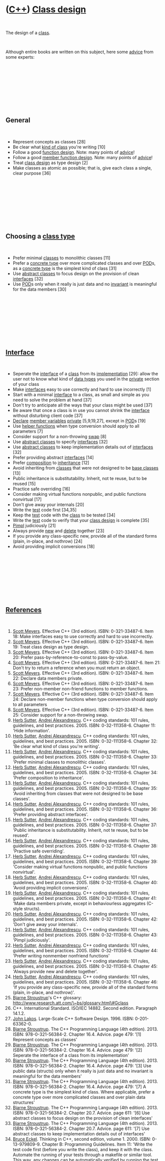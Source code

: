 
 

 

 

 

 

([C++](Cpp.md)) [Class design](CppClassDesign.md)
===================================================

 

The design of a [class](CppClass.md).

 

Although entire books are written on this subject, here some
[advice](CppAdvice.md) from some experts:

 

 

 

 

 

General
-------

 

-   Represent concepts as classes \[28\]
-   Be clear what [kind of class](CppClassType.md) you're writing
    \[10\]
-   Follow a good [function design](CppFunctionDesign.md). Note: many
    points of [advice](CppAdvice.md)!
-   Follow a good [member function design](CppMemberFunctionDesign.md).
    Note: many points of [advice](CppAdvice.md)!
-   Treat [class design](CppClassDesign.md) as type design \[2\]
-   Make classes as atomic as possible; that is, give each class a
    single, clear purpose \[36\]

 

 

 

 

 

Choosing a [class type](CppClassType.md)
-----------------------------------------

 

-   Prefer minimal [classes](CppClass.md) to monolithic classes \[11\]
-   Prefer a [concrete type](CppConcreteType.md) over more complicated
    classes and over [POD](CppPod.md)s, as a [concrete
    type](CppConcreteType.md) is the simplest kind of class \[31\]
-   Use [abstract classes](CppAbstractBaseClass.md) to focus design on
    the provision of clean [interfaces](CppInterface.md) \[32\]
-   Use [POD](CppPod.md)s only when it really is just data and no
    [invariant](CppInvariant.md) is meaningful for the data members
    \[30\]

 

 

 

 

 

[Interface](CppInterface.md)
-----------------------------

 

-   Seperate the [interface](CppInterface.md) of a
    [class](CppClass.md) from its
    [implementation](CppImplementation.md) \[29\]: allow the user not
    to know what kind of [data types](CppDataType.md) you used in the
    [private](CppPrivate.md) section of your class
-   Make [interfaces](CppInterface.md) easy to use correctly and hard
    to use incorrectly \[1\]
-   Start with a minimal [interface](CppInterface.md) to a class, as
    small and simple as you need to solve the problem at hand \[37\]
-   Don't try to anticipate all the ways that your class might be used
    \[37\]
-   Be aware that once a class is in use you cannot shrink the
    [interface](CppInterface.md) without disturbing client code \[37\]
-   [Declare](CppDeclaration.md) [member
    variables](CppMemberVariable.md) [private](CppPrivate.md)
    \[5,9,19,27\], except in [POD](CppPod.md)s \[19\]
-   Use [helper functions](CppHelperFunction.md) when type conversion
    should apply to all parameters \[7\]
-   Consider support for a non-throwing [swap](CppSwap.md) \[8\]
-   Use [abstract classes](CppAbstractClass.md) to specify
    [interfaces](CppInterface.md) \[32\]
-   Use [abstract classes](CppAbstractClass.md) to keep implementation
    details out of [interfaces](CppInterface.md) \[32\]
-   Prefer providing abstract [interfaces](CppInterface.md) \[14\]
-   Prefer [composition](CppComposition.md) to
    [inheritance](CppInheritance.md) \[12\]
-   Avoid inheriting from [classes](CppClass.md) that were not designed
    to be [base classes](CppBaseClass.md) \[13\]
-   Public inheritance is substitutability. Inherit, not te reuse, but
    to be reused \[15\]
-   Practice safe overriding \[16\]
-   Consider making virtual functions nonpublic, and public functions
    nonvirtual \[17\]
-   Don't give away your internals \[20\]
-   Write the [test](CppTest.md) code first \[34,35\]
-   Keep the [test](CppTest.md) code with the [class](CppClass.md) to
    be tested \[34\]
-   Write the [test](CppTest.md) code to verify that your [class
    design](CppClassDesign.md) is complete \[35\]
-   [Pimpl](CppPimpl.md) judiciously \[21\]
-   Always provide [new](CppNew.md) and [delete](CppDelete.md)
    together \[23\]
-   If you provide any class-specific new, provide all of the standard
    forms (plain, in-place, and nothrow) \[24\]
-   Avoid providing implicit conversions \[18\]

 

 

 

 

 

[References](CppReferences.md)
-------------------------------

 

1.  [Scott Meyers](CppScottMeyers.md). Effective C++ (3rd edition).
    ISBN: 0-321-33487-6. Item 18: Make interfaces easy to use correctly
    and hard to use incorrectly.
2.  [Scott Meyers](CppScottMeyers.md). Effective C++ (3rd edition).
    ISBN: 0-321-33487-6. Item 19: Treat class design as type design.
3.  [Scott Meyers](CppScottMeyers.md). Effective C++ (3rd edition).
    ISBN: 0-321-33487-6. Item 20: Prefer pass-by-reference-to-const
    to pass-by-value.
4.  [Scott Meyers](CppScottMeyers.md). Effective C++ (3rd edition).
    ISBN: 0-321-33487-6. Item 21: Don't try to return a reference when
    you must return an object.
5.  [Scott Meyers](CppScottMeyers.md). Effective C++ (3rd edition).
    ISBN: 0-321-33487-6. Item 22: Declare data members private.
6.  [Scott Meyers](CppScottMeyers.md). Effective C++ (3rd edition).
    ISBN: 0-321-33487-6. Item 23: Prefer non-member non-friend functions
    to member functions.
7.  [Scott Meyers](CppScottMeyers.md). Effective C++ (3rd edition).
    ISBN: 0-321-33487-6. Item 24: Declare non-member functions when type
    conversion should apply to all parameters
8.  [Scott Meyers](CppScottMeyers.md). Effective C++ (3rd edition).
    ISBN: 0-321-33487-6. Item 25: Consider support for a
    non-throwing swap.
9.  [Herb Sutter](CppHerbSutter.md), [Andrei
    Alexandrescu](CppAndreiAlexandrescu.md). C++ coding standards: 101
    rules, guidelines, and best practices. 2005. ISBN: 0-32-111358-6.
    Chapter 11: 'Hide information'.
10. [Herb Sutter](CppHerbSutter.md), [Andrei
    Alexandrescu](CppAndreiAlexandrescu.md). C++ coding standards: 101
    rules, guidelines, and best practices. 2005. ISBN: 0-32-111358-6.
    Chapter 32: 'Be clear what kind of class you're writing'.
11. [Herb Sutter](CppHerbSutter.md), [Andrei
    Alexandrescu](CppAndreiAlexandrescu.md). C++ coding standards: 101
    rules, guidelines, and best practices. 2005. ISBN: 0-32-111358-6.
    Chapter 33: 'Prefer minimal classes to monolithic classes'.
12. [Herb Sutter](CppHerbSutter.md), [Andrei
    Alexandrescu](CppAndreiAlexandrescu.md). C++ coding standards: 101
    rules, guidelines, and best practices. 2005. ISBN: 0-32-111358-6.
    Chapter 34: 'Prefer composition to inheritance'.
13. [Herb Sutter](CppHerbSutter.md), [Andrei
    Alexandrescu](CppAndreiAlexandrescu.md). C++ coding standards: 101
    rules, guidelines, and best practices. 2005. ISBN: 0-32-111358-6.
    Chapter 35: 'Avoid inheriting from classes that were not designed to
    be base classes'.
14. [Herb Sutter](CppHerbSutter.md), [Andrei
    Alexandrescu](CppAndreiAlexandrescu.md). C++ coding standards: 101
    rules, guidelines, and best practices. 2005. ISBN: 0-32-111358-6.
    Chapter 36: 'Prefer providing abstract interfaces'.
15. [Herb Sutter](CppHerbSutter.md), [Andrei
    Alexandrescu](CppAndreiAlexandrescu.md). C++ coding standards: 101
    rules, guidelines, and best practices. 2005. ISBN: 0-32-111358-6.
    Chapter 37: 'Public inheritance is substitutability. Inherit, not te
    reuse, but to be reused'.
16. [Herb Sutter](CppHerbSutter.md), [Andrei
    Alexandrescu](CppAndreiAlexandrescu.md). C++ coding standards: 101
    rules, guidelines, and best practices. 2005. ISBN: 0-32-111358-6.
    Chapter 38: 'Practive safe overriding'.
17. [Herb Sutter](CppHerbSutter.md), [Andrei
    Alexandrescu](CppAndreiAlexandrescu.md). C++ coding standards: 101
    rules, guidelines, and best practices. 2005. ISBN: 0-32-111358-6.
    Chapter 39: 'Consider making virtual functions nonpublic, and public
    functions nonvirtual'.
18. [Herb Sutter](CppHerbSutter.md), [Andrei
    Alexandrescu](CppAndreiAlexandrescu.md). C++ coding standards: 101
    rules, guidelines, and best practices. 2005. ISBN: 0-32-111358-6.
    Chapter 40: 'Avoid providing implicit conversions'.
19. [Herb Sutter](CppHerbSutter.md), [Andrei
    Alexandrescu](CppAndreiAlexandrescu.md). C++ coding standards: 101
    rules, guidelines, and best practices. 2005. ISBN: 0-32-111358-6.
    Chapter 41: 'Make data members private, except in behaviourless
    aggregates (C-style structs).
20. [Herb Sutter](CppHerbSutter.md), [Andrei
    Alexandrescu](CppAndreiAlexandrescu.md). C++ coding standards: 101
    rules, guidelines, and best practices. 2005. ISBN: 0-32-111358-6.
    Chapter 42: 'Don't give away your internals'.
21. [Herb Sutter](CppHerbSutter.md), [Andrei
    Alexandrescu](CppAndreiAlexandrescu.md). C++ coding standards: 101
    rules, guidelines, and best practices. 2005. ISBN: 0-32-111358-6.
    Chapter 43: 'Pimpl judiciously'.
22. [Herb Sutter](CppHerbSutter.md), [Andrei
    Alexandrescu](CppAndreiAlexandrescu.md). C++ coding standards: 101
    rules, guidelines, and best practices. 2005. ISBN: 0-32-111358-6.
    Chapter 44: 'Prefer writing nonmember nonfriend functions'
23. [Herb Sutter](CppHerbSutter.md), [Andrei
    Alexandrescu](CppAndreiAlexandrescu.md). C++ coding standards: 101
    rules, guidelines, and best practices. 2005. ISBN: 0-32-111358-6.
    Chapter 45: 'Always provide new and delete together'.
24. [Herb Sutter](CppHerbSutter.md), [Andrei
    Alexandrescu](CppAndreiAlexandrescu.md). C++ coding standards: 101
    rules, guidelines, and best practices. 2005. ISBN: 0-32-111358-6.
    Chapter 46: 'If you provide any class-specific new, provide all of
    the standard forms (plain, in-place, and nothrow)'.
25. [Bjarne Stroustrup](CppBjarneStroustrup.md)'s C++ glossary:
    http://www.research.att.com/\~bs/glossary.html\#Gclass
26. C++. International Standard. ISO/IEC 14882. Second edition.
    Paragraph 14.1.2.
27. [John Lakos](CppJohnLakos.md). Large-Scale C++ Software Design.
    1996. ISBN: 0-201-63362-0.
28. [Bjarne Stroustrup](CppBjarneStroustrup.md). The C++ Programming
    Language (4th edition). 2013. ISBN: 978-0-321-56384-2. Chapter 16.4.
    Advice. page 479: '\[1\] Represent concepts as classes'
29. [Bjarne Stroustrup](CppBjarneStroustrup.md). The C++ Programming
    Language (4th edition). 2013. ISBN: 978-0-321-56384-2. Chapter 16.4.
    Advice. page 479: '\[2\] Seperate the interface of a class from its
    implementation'
30. [Bjarne Stroustrup](CppBjarneStroustrup.md). The C++ Programming
    Language (4th edition). 2013. ISBN: 978-0-321-56384-2. Chapter 16.4.
    Advice. page 479: '\[3\] Use public data (structs) only when it
    really is just data and no invariant is meaningful for the data
    members'
31. [Bjarne Stroustrup](CppBjarneStroustrup.md). The C++ Programming
    Language (4th edition). 2013. ISBN: 978-0-321-56384-2. Chapter 16.4.
    Advice. page 479: '\[7\] A concrete type is the simplest kind
    of class. Where applicable, prefer a concrete type over more
    complicated classes and over plain data structures'
32. [Bjarne Stroustrup](CppBjarneStroustrup.md). The C++ Programming
    Language (4th edition). 2013. ISBN: 978-0-321-56384-2. Chapter 20.7.
    Advice. page 611: '\[6\] Use abstract classes to focus design on the
    provision of clean interfaces'
33. [Bjarne Stroustrup](CppBjarneStroustrup.md). The C++ Programming
    Language (4th edition). 2013. ISBN: 978-0-321-56384-2. Chapter 20.7.
    Advice. page 611: '\[7\] Use abstract classes to keep implementation
    details out of interfaces'
34. [Bruce Eckel](CppBruceEckel.md). Thinking in C++, second edition,
    volume 1. 2000. ISBN: 0-13-979809-9. Chapter B:
    Programming Guidelines. Item 11: 'Write the test code first (before
    you write the class), and keep it with the class. Automate the
    running of your tests through a makefile or similar tool. This way,
    any changes can be automatically verified by running the test code,
    and you’ll immediately discover errors. Because you know that you
    have the safety net of your test framework, you will be bolder about
    making sweeping changes when you discover the need. Remember that
    the greatest improvements in languages come from the built-in
    testing that type checking, exception handling, etc., provide, but
    those features take you only so far. You must go the rest of the way
    in creating a robust system by filling in the tests that verify
    features that are specific to your class or program.'
35. [Bruce Eckel](CppBruceEckel.md). Thinking in C++, second edition,
    volume 1. 2000. ISBN: 0-13-979809-9. Chapter B:
    Programming Guidelines. Item 12: 'Write the test code first (before
    you write the class) in order to verify that your class design
    is complete. If you can’t write test code, you don’t know what your
    class looks like. In addition, the act of writing the test code will
    often flush out additional features or constraints that you need in
    the class – these features or constraints don’t always appear during
    analysis and design.'
36. [Bruce Eckel](CppBruceEckel.md). Thinking in C++, second edition,
    volume 1. 2000. ISBN: 0-13-979809-9. Chapter B:
    Programming Guidelines. Item 14: 'Make classes as atomic as
    possible; that is, give each class a single, clear purpose. If your
    classes or your system design grows too complicated, break complex
    classes into simpler ones. The most obvious indicator of this is
    sheer size: if a class is big, chances are it’s doing too much and
    should be broken up.'
37. [Bruce Eckel](CppBruceEckel.md). Thinking in C++, second edition,
    volume 1. 2000. ISBN: 0-13-979809-9. Chapter B:
    Programming Guidelines. Item 23: 'Less is more. Start with a minimal
    interface to a class, as small and simple as you need to solve the
    problem at hand, but don’t try to anticipate all the ways that your
    class might be used. As the class is used, you’ll discover ways you
    must expand the interface. However, once a class is in use you
    cannot shrink the interface without disturbing client code. If you
    need to add more functions, that’s fine; it won’t disturb code,
    other than forcing recompiles. But even if new member functions
    replace the functionality of old ones, leave the existing interface
    alone (you can combine the functionality in the underlying
    implementation if you want). If you need to expand the interface of
    an existing function by adding more arguments, leave the existing
    arguments in their current order, and put default values on all of
    the new arguments; this way you won’t disturb any existing calls to
    that function.'

 

 

 

 

 

 


